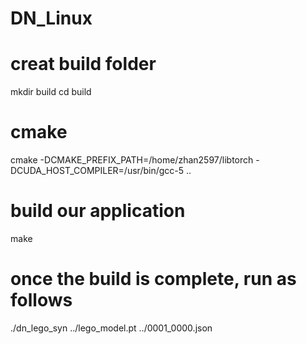 # DN_Linux

# creat build folder
mkdir build
cd build
# cmake
cmake -DCMAKE_PREFIX_PATH=/home/zhan2597/libtorch -DCUDA_HOST_COMPILER=/usr/bin/gcc-5 ..
# build our application
make
# once the build is complete, run as follows
./dn_lego_syn ../lego_model.pt ../0001_0000.json
